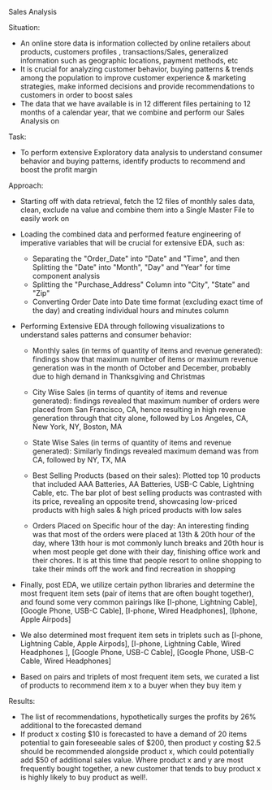 Sales Analysis


Situation:

- An online store data is information collected by online retailers about products, customers profiles , transactions/Sales, generalized information such as geographic locations, payment methods, etc
- It is crucial for analyzing customer behavior, buying patterns & trends among the population to improve customer experience & marketing strategies, make informed decisions and provide recommendations to customers in order to boost sales
- The data that we have available is in 12 different files pertaining to 12 months of a calendar year, that we combine and perform our Sales Analysis on

Task:

- To perform extensive Exploratory data analysis to understand consumer behavior and buying patterns, identify products to recommend and boost the profit margin

Approach:

- Starting off with data retrieval, fetch the 12 files of monthly sales data, clean, exclude na value and combine them into a Single Master File to easily work on

- Loading the combined data and performed feature engineering of imperative variables that will be crucial for extensive EDA, such as:
    - Separating the "Order_Date" into "Date" and "Time", and then Splitting the "Date" into "Month", "Day" and "Year" for time component analysis
    - Splitting the "Purchase_Address" Column into "City", "State" and "Zip"
    - Converting Order Date into Date time format (excluding exact time of the day) and creating individual hours and minutes column

- Performing Extensive EDA through following visualizations to understand sales patterns and consumer behavior:

    - Monthly sales (in terms of quantity of items and revenue generated): findings show that maximum number of items or maximum revenue generation was in the month of October and December, probably due to high demand in Thanksgiving and Christmas

    - City Wise Sales (in terms of quantity of items and revenue generated): findings revealed that maximum number of orders were placed from San Francisco, CA, hence resulting in high revenue generation through that city alone, followed by Los Angeles, CA, New York, NY, Boston, MA

    - State Wise Sales (in terms of quantity of items and revenue generated): Similarly findings revealed maximum demand was from CA, followed by NY, TX, MA

    - Best Selling Products (based on their sales): Plotted top 10 products that included AAA Batteries, AA Batteries, USB-C Cable, Lightning Cable, etc. The bar plot of best selling products was contrasted with its price, revealing an opposite trend, showcasing low-priced products with high sales & high priced products with low sales

    - Orders Placed on Specific hour of the day: An interesting finding was that most of the orders were placed at 13th & 20th hour of the day, where 13th hour is mot commonly lunch breaks and 20th hour is when most people get done with their day, finishing office work and their chores. It is at this time that people resort to online shopping to take their minds off the work and find recreation in shopping

- Finally, post EDA, we utilize certain python libraries and determine the most frequent item sets (pair of items that are often bought together), and found some very common pairings like [I-phone, Lightning Cable], [Google Phone, USB-C Cable], [I-phone, Wired Headphones], [Iphone, Apple Airpods]

- We also determined most frequent item sets in triplets such as  [I-phone, Lightning Cable, Apple Airpods], [I-phone, Lightning Cable, Wired Headphones ], [Google Phone, USB-C Cable], [Google Phone, USB-C Cable, Wired Headphones]

- Based on pairs and triplets of most frequent item sets, we curated a list of products to recommend item x to a buyer when they buy item y


Results:
- The list of recommendations, hypothetically surges the profits by 26% additional to the forecasted demand 
- If product x costing $10 is forecasted to have a demand of 20 items potential to gain foreseeable sales of $200, then product y costing $2.5 should be recommended alongside product x, which could potentially add $50 of additional sales value. Where product x and y are most frequently bought together, a new customer that tends to buy product x is highly likely to buy product as well!. 
